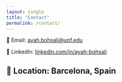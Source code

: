 ```yaml
---
layout: single
title: "Contact"
permalink: /contact/
---
```


  📧 Email: [ayah.bohsali@upf.edu](ayah.bohsali@upf.edu)  
  
  💼 LinkedIn: [linkedin.com/in/ayah-bohsali](www.linkedin.com/in/ayah-bohsali-b65aa8128)  
  
  📍 Location: Barcelona, Spain  
---
